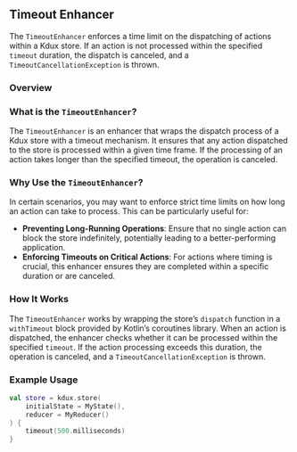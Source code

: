 ## Timeout Enhancer

The `TimeoutEnhancer` enforces a time limit on the dispatching of actions within a Kdux store. If an action is not
processed within the specified `timeout` duration, the dispatch is canceled, and a `TimeoutCancellationException` is
thrown.

### Overview

### What is the `TimeoutEnhancer`?

The `TimeoutEnhancer` is an enhancer that wraps the dispatch process of a Kdux store with a timeout mechanism. It
ensures that any action dispatched to the store is processed within a given time frame. If the processing of an action
takes longer than the specified timeout, the operation is canceled.

### Why Use the `TimeoutEnhancer`?

In certain scenarios, you may want to enforce strict time limits on how long an action can take to process. This can be
particularly useful for:

- **Preventing Long-Running Operations**: Ensure that no single action can block the store indefinitely, potentially
  leading to a better-performing application.
- **Enforcing Timeouts on Critical Actions**: For actions where timing is crucial, this enhancer ensures they are
  completed within a specific duration or are canceled.

### How It Works

The `TimeoutEnhancer` works by wrapping the store’s `dispatch` function in a `withTimeout` block provided by Kotlin’s
coroutines library. When an action is dispatched, the enhancer checks whether it can be processed within the
specified `timeout`. If the action processing exceeds this duration, the operation is canceled, and
a `TimeoutCancellationException` is thrown.

### Example Usage

```kotlin
val store = kdux.store(
    initialState = MyState(),
    reducer = MyReducer()
) {
    timeout(500.milliseconds)
}
```